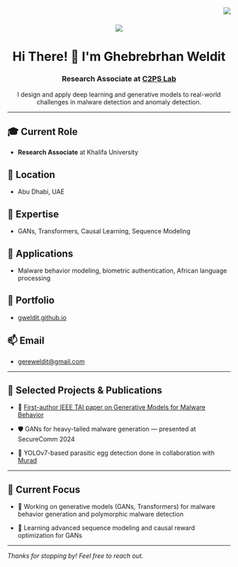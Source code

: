 <img align="right" src="https://visitor-badge.laobi.icu/badge?page_id=gweldit.gweldit" />

<h1 align="center">
  <img src="https://readme-typing-svg.herokuapp.com/?font=Righteous&size=35&center=true&vCenter=true&width=500&height=70&duration=4000&lines=Hi+There!+👋;+I'm+Gere!;" />
</h1>

<div align="center">

# Hi There! 👋 I'm Ghebrebrhan Weldit

### Research Associate at [C2PS Lab](https://www.ku.ac.ae/c2ps)

I design and apply deep learning and generative models to real-world challenges in malware detection and anomaly detection.

</div>

---

## 🎓 Current Role

- **Research Associate** at Khalifa University

## 📍 Location

- Abu Dhabi, UAE

## 🧠 Expertise

- GANs, Transformers, Causal Learning, Sequence Modeling

## 🔬 Applications

- Malware behavior modeling, biometric authentication, African language processing

## 📄 Portfolio

- [gweldit.github.io](https://gweldit.github.io)

## 📫 Email

- [gereweldit@gmail.com](mailto:gereweldit@gmail.com)

---

## 📌 Selected Projects & Publications

- 🧾 [First-author IEEE TAI paper on Generative Models for Malware Behavior](https://doi.org/10.1109/TAI.2025.3537966)

- 🛡️ GANs for heavy-tailed malware generation — presented at SecureComm 2024

- 🧬 YOLOv7-based parasitic egg detection done in collaboration with [Murad](https://github.com/Murdism)

---

## 🚀 Current Focus

- 🔭 Working on generative models (GANs, Transformers) for malware behavior generation and polymorphic malware detection

- 🌱 Learning advanced sequence modeling and causal reward optimization for GANs

---

*Thanks for stopping by! Feel free to reach out.*

